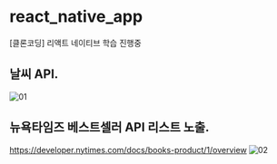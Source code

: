 # react_native_app
[클론코딩] 리액트 네이티브 학습 진행중

## 날씨 API.
![01](https://user-images.githubusercontent.com/68801887/208040973-49328256-1849-4c73-9678-c31f3c6b850d.png)



## 뉴욕타임즈 베스트셀러 API 리스트 노출.
https://developer.nytimes.com/docs/books-product/1/overview
![02](https://user-images.githubusercontent.com/68801887/208105355-c5f8952a-b5dc-4445-b8e9-93e398c68e53.png)
